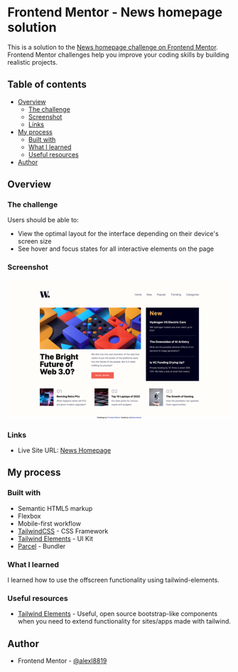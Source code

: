 # Frontend Mentor - News homepage solution

This is a solution to the [News homepage challenge on Frontend Mentor](https://www.frontendmentor.io/challenges/news-homepage-H6SWTa1MFl). Frontend Mentor challenges help you improve your coding skills by building realistic projects. 

## Table of contents

- [Overview](#overview)
  - [The challenge](#the-challenge)
  - [Screenshot](#screenshot)
  - [Links](#links)
- [My process](#my-process)
  - [Built with](#built-with)
  - [What I learned](#what-i-learned)
  - [Useful resources](#useful-resources)
- [Author](#author)

## Overview

### The challenge

Users should be able to:

- View the optimal layout for the interface depending on their device's screen size
- See hover and focus states for all interactive elements on the page

### Screenshot

![Screenshot](./screenshot.png)

### Links

- Live Site URL: [News Homepage](https://alexl8819.gitlab.io/news-homepage/)

## My process

### Built with

- Semantic HTML5 markup
- Flexbox
- Mobile-first workflow
- [TailwindCSS](https://tailwindcss.com/) - CSS Framework
- [Tailwind Elements](https://tailwind-elements.com/) - UI Kit
- [Parcel](https://parceljs.org/) - Bundler

### What I learned

I learned how to use the offscreen functionality using tailwind-elements.

### Useful resources

- [Tailwind Elements](https://tailwind-elements.com/) - Useful, open source bootstrap-like components when you need to extend functionality for sites/apps made with tailwind.

## Author

- Frontend Mentor - [@alexl8819](https://www.frontendmentor.io/profile/alexl8819)
